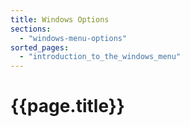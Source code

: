 ```yaml
---
title: Windows Options
sections:
  - "windows-menu-options"
sorted_pages:
  - "introduction_to_the_windows_menu"
---
```

# {{page.title}}
